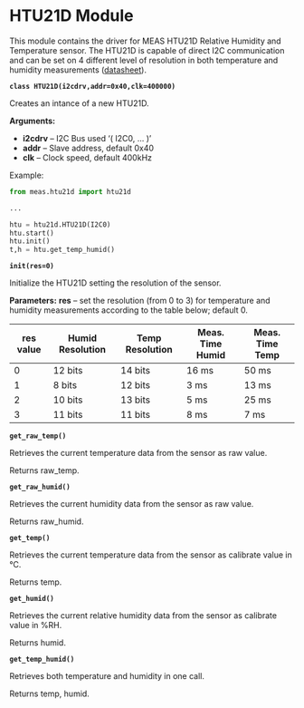 # HTU21D Module

This module contains the driver for MEAS HTU21D Relative Humidity and Temperature sensor. The HTU21D is capable of direct I2C communication and can be set on 4 different level of resolution in both temperature and humidity measurements ([datasheet](http://www.te.com/commerce/DocumentDelivery/DDEController?Action=showdoc&DocId=Data+Sheet%7FHPC199_6%7FA%7Fpdf%7FEnglish%7FENG_DS_HPC199_6_A.pdf%7FCAT-HSC0004)).


**`class HTU21D(i2cdrv,addr=0x40,clk=400000)`**

Creates an intance of a new HTU21D.


**Arguments:**

    
-	**i2cdrv** – I2C Bus used ‘( I2C0, … )’
-	**addr** – Slave address, default 0x40
-	**clk** – Clock speed, default 400kHz


Example:

```py
from meas.htu21d import htu21d

...

htu = htu21d.HTU21D(I2C0)
htu.start()
htu.init()
t,h = htu.get_temp_humid()
```


**`init(res=0)`**

Initialize the HTU21D setting the resolution of the sensor.


**Parameters:** **res** – set the resolution (from 0 to 3) for temperature and humidity measurements according to the table below; default 0.

| res value | Humid Resolution | Temp Resolution | Meas. Time Humid | Meas. Time Temp |
|-----------|------------------|-----------------|------------------|-----------------|
| 0         | 12 bits          | 14 bits         | 16 ms            | 50 ms           |
| 1         | 8 bits           | 12 bits         | 3 ms             | 13 ms           |
| 2         | 10 bits          | 13 bits         | 5 ms             | 25 ms           |
| 3         | 11 bits          | 11 bits         | 8 ms             | 7 ms            |

**`get_raw_temp()`**

Retrieves the current temperature data from the sensor as raw value.

Returns raw_temp.


**`get_raw_humid()`**

Retrieves the current humidity data from the sensor as raw value.

Returns raw_humid.


**`get_temp()`**

Retrieves the current temperature data from the sensor as calibrate value in °C.

Returns temp.


**`get_humid()`**

Retrieves the current relative humidity data from the sensor as calibrate value in %RH.

Returns humid.


**`get_temp_humid()`**

Retrieves both temperature and humidity in one call.

Returns temp, humid.
<!--stackedit_data:
eyJoaXN0b3J5IjpbLTE1Njg5MTY2NjQsODkzNDU3OTddfQ==
-->